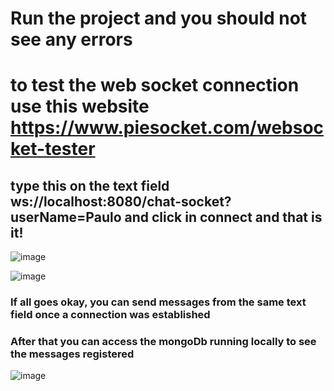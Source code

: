 
# Run the project and you should not see any errors
# to test the web socket connection use this website https://www.piesocket.com/websocket-tester
## type this on the text field ws://localhost:8080/chat-socket?userName=Paulo and click in connect and that is it!

![image](https://user-images.githubusercontent.com/82162410/208246655-a6efe5db-7fb7-41f8-91b0-d6eeafc7bbea.png)


![image](https://user-images.githubusercontent.com/82162410/208246638-c44b283d-d794-4cac-b63c-448b357abcad.png)

### If all goes okay, you can send messages from the same text field once a connection was established

### After that you can access the mongoDb running locally to see the messages registered

![image](https://user-images.githubusercontent.com/82162410/208246798-21c3a677-0341-490a-926d-886bb85bc335.png)
